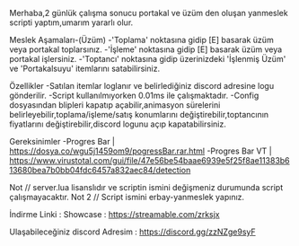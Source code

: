 Merhaba,2 günlük çalışma sonucu portakal ve üzüm den oluşan yanmeslek scripti yaptım,umarım yararlı olur.

Meslek Aşamaları-(Üzüm)
-'Toplama' noktasına gidip [E] basarak üzüm veya portakal toplarsınız.
-'İşleme' noktasına gidip [E] basarak üzüm veya portakal işlersiniz.
-'Toptancı' noktasına gidip üzerinizdeki 'İşlenmiş Üzüm' ve 'Portakalsuyu' itemlarını satabilirsiniz.

Özellikler
-Satılan itemlar loglanır ve belirlediğiniz discord adresine logu gönderilir.
-Script kullanılmıyorken 0.01ms ile çalışmaktadır.
-Config dosyasından blipleri kapatıp açabilir,animasyon sürelerini belirleyebilir,toplama/işleme/satış konumlarını değiştirebilir,toptancının fiyatlarını değiştirebilir,discord logunu açıp kapatabilirsiniz.

Gereksinimler
-Progres Bar | https://dosya.co/wgu5j1459om9/pogressBar.rar.html
-Progres Bar VT | https://www.virustotal.com/gui/file/47e56be54baae6939e5f25f8ae11383b613680bea7b0bb04fdc6457a832aec84/detection

Not // server.lua lisanslıdır ve scriptin ismini değişmeniz durumunda script çalışmayacaktır.
Not 2 // Script ismini erbay-yanmeslek yapınız.

İndirme Linki : 
Showcase : https://streamable.com/zrksjx

Ulaşabileceğiniz discord Adresim : https://discord.gg/zzNZge9syF
